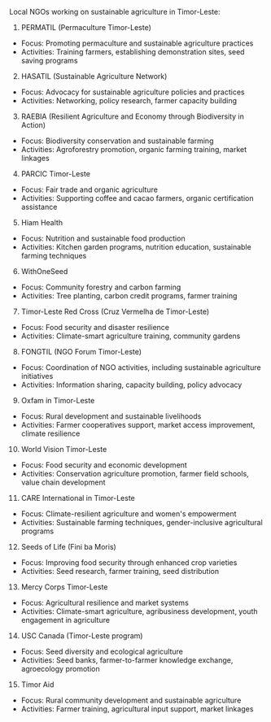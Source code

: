 Local NGOs working on sustainable agriculture in Timor-Leste:

1. PERMATIL (Permaculture Timor-Leste)
- Focus: Promoting permaculture and sustainable agriculture practices
- Activities: Training farmers, establishing demonstration sites, seed saving programs

2. HASATIL (Sustainable Agriculture Network)
- Focus: Advocacy for sustainable agriculture policies and practices
- Activities: Networking, policy research, farmer capacity building

3. RAEBIA (Resilient Agriculture and Economy through Biodiversity in Action)
- Focus: Biodiversity conservation and sustainable farming
- Activities: Agroforestry promotion, organic farming training, market linkages

4. PARCIC Timor-Leste
- Focus: Fair trade and organic agriculture
- Activities: Supporting coffee and cacao farmers, organic certification assistance

5. Hiam Health
- Focus: Nutrition and sustainable food production
- Activities: Kitchen garden programs, nutrition education, sustainable farming techniques

6. WithOneSeed
- Focus: Community forestry and carbon farming
- Activities: Tree planting, carbon credit programs, farmer training

7. Timor-Leste Red Cross (Cruz Vermelha de Timor-Leste)
- Focus: Food security and disaster resilience
- Activities: Climate-smart agriculture training, community gardens

8. FONGTIL (NGO Forum Timor-Leste)
- Focus: Coordination of NGO activities, including sustainable agriculture initiatives
- Activities: Information sharing, capacity building, policy advocacy

9. Oxfam in Timor-Leste
- Focus: Rural development and sustainable livelihoods
- Activities: Farmer cooperatives support, market access improvement, climate resilience

10. World Vision Timor-Leste
- Focus: Food security and economic development
- Activities: Conservation agriculture promotion, farmer field schools, value chain development

11. CARE International in Timor-Leste
- Focus: Climate-resilient agriculture and women's empowerment
- Activities: Sustainable farming techniques, gender-inclusive agricultural programs

12. Seeds of Life (Fini ba Moris)
- Focus: Improving food security through enhanced crop varieties
- Activities: Seed research, farmer training, seed distribution

13. Mercy Corps Timor-Leste
- Focus: Agricultural resilience and market systems
- Activities: Climate-smart agriculture, agribusiness development, youth engagement in agriculture

14. USC Canada (Timor-Leste program)
- Focus: Seed diversity and ecological agriculture
- Activities: Seed banks, farmer-to-farmer knowledge exchange, agroecology promotion

15. Timor Aid
- Focus: Rural community development and sustainable agriculture
- Activities: Farmer training, agricultural input support, market linkages